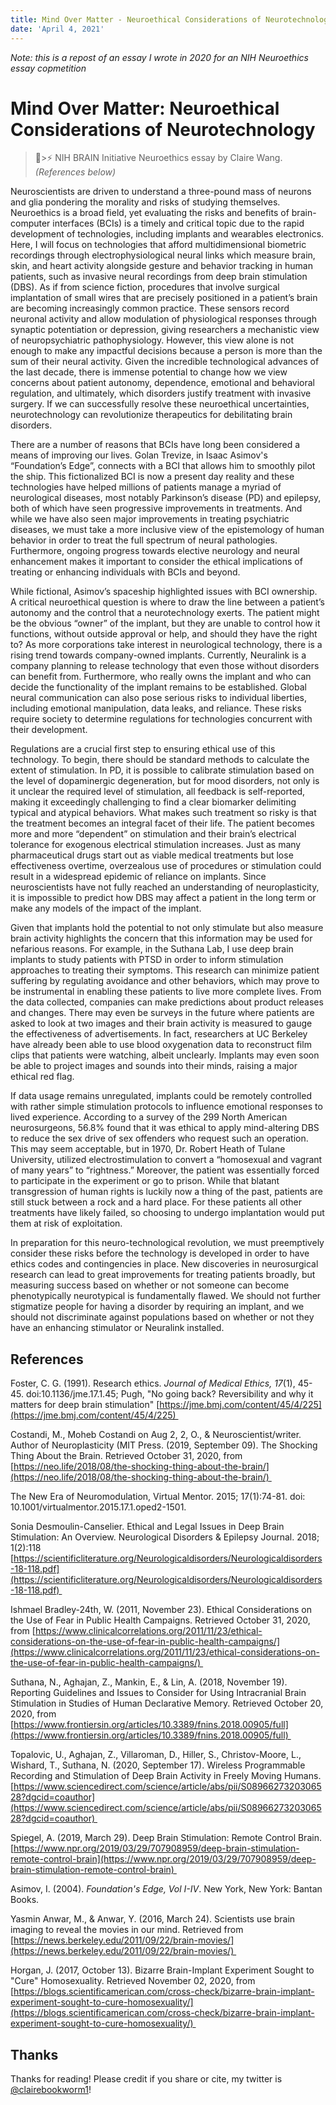 ```yaml
---
title: Mind Over Matter - Neuroethical Considerations of Neurotechnology
date: 'April 4, 2021'
---
```

*Note: this is a repost of an essay I wrote in 2020 for an NIH Neuroethics essay copmetition*


# Mind Over Matter: Neuroethical Considerations of Neurotechnology

> 🧠>⚡ NIH BRAIN Initiative Neuroethics essay by Claire Wang. *(References below)*

Neuroscientists are driven to understand a three-pound mass of neurons and glia pondering the morality and risks of studying themselves. Neuroethics is a broad field, yet evaluating the risks and benefits of brain-computer interfaces (BCIs) is a timely and critical topic due to the rapid development of technologies, including implants and wearables electronics. Here, I will focus on technologies that afford multidimensional biometric recordings through electrophysiological neural links which measure brain, skin, and heart activity alongside gesture and behavior tracking in human patients, such as invasive neural recordings from deep brain stimulation (DBS). As if from science fiction, procedures that involve surgical implantation of small wires that are precisely positioned in a patient’s brain are becoming increasingly common practice. These sensors record neuronal activity and allow modulation of physiological responses through synaptic potentiation or depression, giving researchers a mechanistic view of neuropsychiatric pathophysiology. However, this view alone is not enough to make any impactful decisions because a person is more than the sum of their neural activity. Given the incredible technological advances of the last decade, there is immense potential to change how we view concerns about patient autonomy, dependence, emotional and behavioral regulation, and ultimately, which disorders justify treatment with invasive surgery. If we can successfully resolve these neuroethical uncertainties, neurotechnology can revolutionize therapeutics for debilitating brain disorders.


There are a number of reasons that BCIs have long been considered a means of improving our lives. Golan Trevize, in Isaac Asimov's “Foundation’s Edge”, connects with a BCI that allows him to smoothly pilot the ship. This fictionalized BCI is now a present day reality and these technologies have helped millions of patients manage a myriad of neurological diseases, most notably Parkinson’s disease (PD) and epilepsy, both of which have seen progressive improvements in treatments. And while we have also seen major improvements in treating psychiatric diseases, we must take a more inclusive view of the epistemology of human behavior in order to treat the full spectrum of neural pathologies. Furthermore, ongoing progress towards elective neurology and neural enhancement makes it important to consider the ethical implications of treating or enhancing individuals with BCIs and beyond.


While fictional, Asimov’s spaceship highlighted issues with BCI ownership. A critical neuroethical question is where to draw the line between a patient’s autonomy and the control that a neurotechnology exerts. The patient might be the obvious “owner” of the implant, but they are unable to control how it functions, without outside approval or help, and should they have the right to? As more corporations take interest in neurological technology, there is a rising trend towards company-owned implants. Currently, Neuralink is a company planning to release technology that even those without disorders can benefit from. Furthermore, who really owns the implant and who can decide the functionality of the implant remains to be established. Global neural communication can also pose serious risks to individual liberties, including emotional manipulation, data leaks, and reliance. These risks require society to determine regulations for technologies concurrent with their development.


Regulations are a crucial first step to ensuring ethical use of this technology. To begin, there should be standard methods to calculate the extent of stimulation. In PD, it is possible to calibrate stimulation based on the level of dopaminergic degeneration, but for mood disorders, not only is it unclear the required level of stimulation, all feedback is self-reported, making it exceedingly challenging to find a clear biomarker delimiting typical and atypical behaviors. What makes such treatment so risky is that the treatment becomes an integral facet of their life. The patient becomes more and more “dependent” on stimulation and their brain’s electrical tolerance for exogenous electrical stimulation increases. Just as many pharmaceutical drugs start out as viable medical treatments but lose effectiveness overtime, overzealous use of procedures or stimulation could result in a widespread epidemic of reliance on implants. Since neuroscientists have not fully reached an understanding of neuroplasticity, it is impossible to predict how DBS may affect a patient in the long term or make any models of the impact of the implant.


Given that implants hold the potential to not only stimulate but also measure brain activity highlights the concern that this information may be used for nefarious reasons. For example, in the Suthana Lab, I use deep brain implants to study patients with PTSD in order to inform stimulation approaches to treating their symptoms. This research can minimize patient suffering by regulating avoidance and other behaviors, which may prove to be instrumental in enabling these patients to live more complete lives. From the data collected, companies can make predictions about product releases and changes. There may even be surveys in the future where patients are asked to look at two images and their brain activity is measured to gauge the effectiveness of advertisements. In fact, researchers at UC Berkeley have already been able to use blood oxygenation data to reconstruct film clips that patients were watching, albeit unclearly. Implants may even soon be able to project images and sounds into their minds, raising a major ethical red flag.


If data usage remains unregulated, implants could be remotely controlled with rather simple stimulation protocols to influence emotional responses to lived experience. According to a survey of the 299 North American neurosurgeons, 56.8% found that it was ethical to apply mind-altering DBS to reduce the sex drive of sex offenders who request such an operation. This may seem acceptable, but in 1970, Dr. Robert Heath of Tulane University, utilized electrostimulation to convert a “homosexual and vagrant of many years” to “rightness.” Moreover, the patient was essentially forced to participate in the experiment or go to prison. While that blatant transgression of human rights is luckily now a thing of the past, patients are still stuck between a rock and a hard place. For these patients all other treatments have likely failed, so choosing to undergo implantation would put them at risk of exploitation.


In preparation for this neuro-technological revolution, we must preemptively consider these risks before the technology is developed in order to have ethics codes and contingencies in place. New discoveries in neurosurgical research can lead to great improvements for treating patients broadly, but measuring success based on whether or not someone can become phenotypically neurotypical is fundamentally flawed. We should not further stigmatize people for having a disorder by requiring an implant, and we should not discriminate against populations based on whether or not they have an enhancing stimulator or Neuralink installed.

## **References**

Foster, C. G. (1991). Research ethics. *Journal of Medical Ethics,* *17*(1), 45-45. doi:10.1136/jme.17.1.45; Pugh, "No going back? Reversibility and why it matters for deep brain stimulation" [https://jme.bmj.com/content/45/4/225](https://jme.bmj.com/content/45/4/225) 

Costandi, M., Moheb Costandi on Aug 2, 2, O., & Neuroscientist/writer. Author of Neuroplasticity (MIT Press. (2019, September 09). The Shocking Thing About the Brain. Retrieved October 31, 2020, from [https://neo.life/2018/08/the-shocking-thing-about-the-brain/](https://neo.life/2018/08/the-shocking-thing-about-the-brain/) 

The New Era of Neuromodulation, Virtual Mentor. 2015; 17(1):74-81. doi: 10.1001/virtualmentor.2015.17.1.oped2-1501.

Sonia Desmoulin-Canselier. Ethical and Legal Issues in Deep Brain Stimulation: An Overview. Neurological Disorders & Epilepsy Journal. 2018; 1(2):118 [https://scientificliterature.org/Neurologicaldisorders/Neurologicaldisorders-18-118.pdf](https://scientificliterature.org/Neurologicaldisorders/Neurologicaldisorders-18-118.pdf) 

Ishmael Bradley-24th, W. (2011, November 23). Ethical Considerations on the Use of Fear in Public Health Campaigns. Retrieved October 31, 2020, from [https://www.clinicalcorrelations.org/2011/11/23/ethical-considerations-on-the-use-of-fear-in-public-health-campaigns/](https://www.clinicalcorrelations.org/2011/11/23/ethical-considerations-on-the-use-of-fear-in-public-health-campaigns/) 

Suthana, N., Aghajan, Z., Mankin, E., & Lin, A. (2018, November 19). Reporting Guidelines and Issues to Consider for Using Intracranial Brain Stimulation in Studies of Human Declarative Memory. Retrieved October 20, 2020, from [https://www.frontiersin.org/articles/10.3389/fnins.2018.00905/full](https://www.frontiersin.org/articles/10.3389/fnins.2018.00905/full) 

Topalovic, U., Aghajan, Z., Villaroman, D., Hiller, S., Christov-Moore, L., Wishard, T., Suthana, N. (2020, September 17). Wireless Programmable Recording and Stimulation of Deep Brain Activity in Freely Moving Humans. [https://www.sciencedirect.com/science/article/abs/pii/S0896627320306528?dgcid=coauthor](https://www.sciencedirect.com/science/article/abs/pii/S0896627320306528?dgcid=coauthor) 

Spiegel, A. (2019, March 29). Deep Brain Stimulation: Remote Control Brain. [https://www.npr.org/2019/03/29/707908959/deep-brain-stimulation-remote-control-brain](https://www.npr.org/2019/03/29/707908959/deep-brain-stimulation-remote-control-brain) 

Asimov, I. (2004). *Foundation's Edge, Vol I-IV*. New York, New York: Bantan Books.

Yasmin Anwar, M., & Anwar, Y. (2016, March 24). Scientists use brain imaging to reveal the movies in our mind. Retrieved from [https://news.berkeley.edu/2011/09/22/brain-movies/](https://news.berkeley.edu/2011/09/22/brain-movies/) 

Horgan, J. (2017, October 13). Bizarre Brain-Implant Experiment Sought to "Cure" Homosexuality. Retrieved November 02, 2020, from [https://blogs.scientificamerican.com/cross-check/bizarre-brain-implant-experiment-sought-to-cure-homosexuality/](https://blogs.scientificamerican.com/cross-check/bizarre-brain-implant-experiment-sought-to-cure-homosexuality/) 


## Thanks
Thanks for reading! Please credit if you share or cite, my twitter is [@clairebookworm1](https://twitter.com/clairebookworm1)!